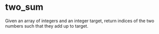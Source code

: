 # two_sum

Given an array of integers and an integer target, return indices of the two numbers
such that they add up to target.
